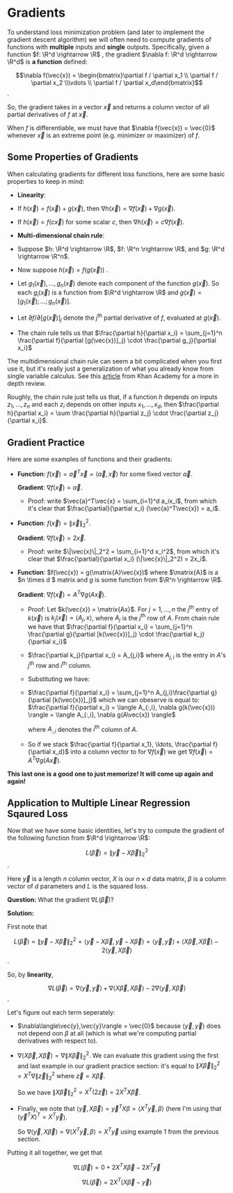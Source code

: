 # Gradients

To understand loss minimization problem (and later to implement the gradient descent algorithm) we will often need to compute gradients of functions with **multiple** inputs and **single** outputs. Specifically, given a function $f: \R^d \rightarrow \R$ , the gradient $\nabla f: \R^d \rightarrow \R^d$ is **a function** defined:

$$\nabla f(\vec{x}) = \begin{bmatrix}\partial f / \partial x_1 \\ \partial f / \partial x_2 \\\vdots \\ \partial f / \partial x_d\end{bmatrix}$$ .

So, the gradient takes in a vector $\vec{x}$ and returns a column vector of all partial derivatives of $f$ at $\vec{x}$.



When $f$ is differentiable, we must have that $\nabla f(\vec{x}) = \vec{0}$  whenever $\vec{x}$ is an extreme point (e.g. minimizer or maximizer) of $f$. 



## Some Properties of Gradients

When calculating gradients for different loss functions, here are some basic properties to keep in mind:

*  **Linearity**: 

  * If $h(\vec{x}) = f(\vec{x}) + g(\vec{x})$, then $\nabla h(\vec{x}) = \nabla f(\vec{x}) + \nabla g(\vec{x})$. 
  * If $h(\vec{x}) = f(c\vec{x})$ for some scalar $c$, then $\nabla h(\vec{x}) = c\nabla f(\vec{x})$. 

* **Multi-dimensional chain rule**:
* Suppose $h: \R^d \rightarrow \R$, $f: \R^n \rightarrow \R$, and $g: \R^d \rightarrow \R^n$.  
  
* Now suppose $h(\vec{x}) = f(g(\vec{x}))$ . 
  
* Let $g_1(\vec{x}), \ldots, g_n(\vec{x})$ denote each component of the function $g(\vec{x})$. So each $g_i(\vec{x})$ is a function from $\R^d \rightarrow \R$ and $g(\vec{x}) = [g_1(\vec{x});\ldots; g_n(\vec{x})]$. 
  
* Let $\partial f /\partial [g(\vec{x})]_j$ denote the $j^\text{th}$ partial derivative of $f$, evaluated at $g(\vec{x})$.
  
* The chain rule tells us that $\frac{\partial h}{\partial x_i} = \sum_{j=1}^n \frac{\partial f}{\partial [g(\vec{x})]_j} \cdot \frac{\partial g_j}{\partial x_i}$

The multidimensional chain rule can seem a bit complicated when you first use it, but it's really just a generalization of what you already know from single variable calculus. See this [article](https://www.khanacademy.org/math/multivariable-calculus/multivariable-derivatives/differentiating-vector-valued-functions/a/multivariable-chain-rule-simple-version) from Khan Academy for a more in depth review. 

Roughly, the chain rule just tells us that, if a function $h$ depends on inputs $z_1, \ldots, z_n$ and each $z_i$ depends on other inputs $x_1, \ldots, x_d$, then $\frac{\partial h}{\partial x_i} = \sum \frac{\partial h}{\partial z_j} \cdot \frac{\partial z_j}{\partial x_i}$.  



## Gradient Practice

Here are some examples of functions and their gradients:

* **Function**: $f(\vec{x}) = \vec{a}^T\vec{x} = \langle \vec{a},\vec{x}\rangle$ for some fixed vector $\vec{a}$. 

  **Gradient**: $\nabla f(\vec{x}) = \vec{a}$.

  * Proof: write $\vec{a}^T\vec{x} = \sum_{i=1}^d a_ix_i$, from which it's clear that $\frac{\partial}{\partial x_i}  (\vec{a}^T\vec{x}) = a_i$.

* **Function**: $f(\vec{x}) = \|\vec{x}\|_2^2$. 

  **Gradient**: $\nabla f(\vec{x}) = 2\vec{x}$.

  * Proof: write $\|\vec{x}\|_2^2 = \sum_{i=1}^d x_i^2$, from which it's clear that $\frac{\partial}{\partial x_i}  (\|\vec{x}\|_2^2) = 2x_i$.

* **Function**: $f(\vec{x}) = g(\matrix{A}\vec{x})$ where $\matrix{A}$ is a $n \times d $ matrix and $g$ is some function from $\R^n \rightarrow \R$. 

  **Gradient**: $\nabla f(\vec{x}) = A^T \nabla g(A\vec{x})$. 

  * Proof: Let $k(\vec{x}) = \matrix{Ax}$. For  $j = 1,\ldots, n$ the $j^\text{th}$ entry of $k(\vec{x})$ is $k_j(\vec{x}) = \langle A_j, x \rangle$, where $A_j$ is the $j^\text{th}$ row of $A$.  From chain rule we have that $\frac{\partial f}{\partial x_i} = \sum_{j=1}^n \frac{\partial g}{\partial [k(\vec{x})]_j} \cdot \frac{\partial k_j}{\partial x_i}$

  * $\frac{\partial k_j}{\partial x_i} = A_{j,i}$ where $A_{j,i}$ is the entry in $A$'s $j^\text{th}$ row and $i^\text{th}$ column. 

  * Substituting we have:

  * $\frac{\partial f}{\partial x_i} = \sum_{j=1}^n A_{j,i}\frac{\partial g}{\partial [k(\vec{x})]_j}$ which we can obeserve is equal to: $\frac{\partial f}{\partial x_i} = \langle A_{:,i}, \nabla g(k(\vec{x})) \rangle = \langle A_{:,i}, \nabla g(A\vec{x}) \rangle$

    where $A_{:,i}$ denotes the $i^\text{th}$ column of $A$.

    

  * So if we stack $\frac{\partial f}{\partial x_1}, \ldots, \frac{\partial f}{\partial x_d}$ into a column vector to for $\nabla f(\vec{x})$ we get $\nabla f(\vec{x}) = A^T \nabla g(A\vec{x})$. 

**This last one is a good one to just memorize! It will come up again and again!**



## Application to Multiple Linear Regression Sqaured Loss

Now that we have some basic identities, let's try to compute the gradient of the following function from $\R^d \rightarrow \R$: 

$$ L(\vec{\beta}) = \|\vec{y} - X\vec{\beta}\|_2^2$$.

Here $\vec{y}$ is a length $n$ column vector, $X$ is our $n \times d$ data matrix, $\beta$ is a column vector of $d$ parameters and $L$ is the squared loss. 

**Question:** What the gradient $\nabla L(\vec{\beta})$?



**Solution:**

First note that

$$L(\vec{\beta}) = \|\vec{y} - X\vec{\beta}\|_2^2 = \langle\vec{y} - X\vec{\beta},\vec{y} - X\vec{\beta}\rangle = \langle\vec{y},\vec{y}\rangle + \langle X\vec{\beta}, X\vec{\beta}\rangle - 2 \langle \vec{y},X\vec{\beta}\rangle$$.

So, by **linearity**, 

$$\nabla L(\vec{\beta}) = \nabla\langle\vec{y},\vec{y}\rangle + \nabla\langle X\vec{\beta}, X\vec{\beta}\rangle - 2 \nabla\langle \vec{y},X\vec{\beta}\rangle$$.

Let's figure out each term seperately:

* $\nabla\langle\vec{y},\vec{y}\rangle = \vec{0}$ because $\langle\vec{y},\vec{y}\rangle$ does not depend oon $\beta$ at all (which is what we're computing partial derivatives with respect to).

* $\nabla \langle X\vec{\beta}, X\vec{\beta}\rangle = \nabla \|X\vec{\beta}\|_2^2$. We can evaluate this gradient using the first and last example in our gradient practice section: it's equal to $\|X\vec{\beta}\|_2^2 = X^T \nabla \|\vec{z}\|_2^2$ where $\vec{z} = X\vec{\beta}$.  

  So we have $\|X\vec{\beta}\|_2^2 = X^T(2\vec{z}) =  2X^TX\vec{\beta}$.

* Finally, we note that $\langle \vec{y},X\vec{\beta} \rangle = \vec{y}^T X \beta = \langle X^T \vec{y}, \beta\rangle$ (here I'm using that $(\vec{y}^T X)^T = X^T\vec{y}$). 

  So $\nabla \langle \vec{y},X\vec{\beta}\rangle = \nabla \langle X^T \vec{y}, \beta\rangle = X^T \vec{y}$ using example 1 from the previous section. 

Putting it all together, we get that 

$$\nabla L(\vec{\beta}) = 0 + 2X^TX\vec{\beta} - 2 X^T\vec{y} $$

$$\nabla L(\vec{\beta}) = 2X^T(X\vec{\beta} - \vec{y})$$
